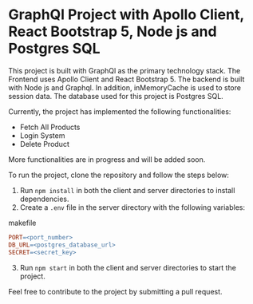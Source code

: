 GraphQl Project with Apollo Client, React Bootstrap 5, Node js and Postgres SQL
===============================================================================

This project is built with GraphQl as the primary technology stack. The Frontend uses Apollo Client and React Bootstrap 5. The backend is built with Node js and Graphql. In addition, inMemoryCache is used to store session data. The database used for this project is Postgres SQL.

Currently, the project has implemented the following functionalities:

*   Fetch All Products
*   Login System
*   Delete Product

More functionalities are in progress and will be added soon.

To run the project, clone the repository and follow the steps below:

1.  Run `npm install` in both the client and server directories to install dependencies.
2.  Create a `.env` file in the server directory with the following variables:

makefile

```makefile
PORT=<port_number>
DB_URL=<postgres_database_url>
SECRET=<secret_key>
```

3.  Run `npm start` in both the client and server directories to start the project.

Feel free to contribute to the project by submitting a pull request.

